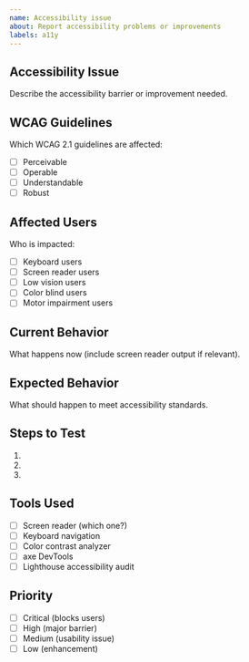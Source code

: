 ```yaml
---
name: Accessibility issue
about: Report accessibility problems or improvements
labels: a11y
---
```


## Accessibility Issue

Describe the accessibility barrier or improvement needed.

## WCAG Guidelines

Which WCAG 2.1 guidelines are affected:

- [ ] Perceivable
- [ ] Operable
- [ ] Understandable
- [ ] Robust

## Affected Users

Who is impacted:

- [ ] Keyboard users
- [ ] Screen reader users
- [ ] Low vision users
- [ ] Color blind users
- [ ] Motor impairment users

## Current Behavior

What happens now (include screen reader output if relevant).

## Expected Behavior

What should happen to meet accessibility standards.

## Steps to Test

1.
2.
3.

## Tools Used

- [ ] Screen reader (which one?)
- [ ] Keyboard navigation
- [ ] Color contrast analyzer
- [ ] axe DevTools
- [ ] Lighthouse accessibility audit

## Priority

- [ ] Critical (blocks users)
- [ ] High (major barrier)
- [ ] Medium (usability issue)
- [ ] Low (enhancement)
